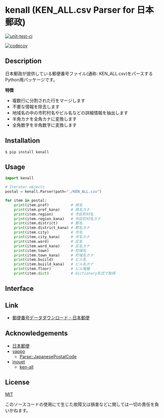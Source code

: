 
# kenall (KEN_ALL.csv Parser for 日本郵政)

[![unit-test-ci](https://github.com/s-yoshiki/kenall/workflows/unit-test-ci/badge.svg)](https://github.com/s-yoshiki/kenall)

[![codecov](https://codecov.io/gh/s-yoshiki/kenall/branch/main/graph/badge.svg)](https://codecov.io/gh/s-yoshiki/kenall)

## Description

日本郵政が提供している郵便番号ファイル(通称: KEN_ALL.csv)をパースするPython用パッケージです。

**特徴**

 - 複数行に分割された行をマージします
 - 不要な情報を除去します
 - 地域名の中の市町村名やビル名などの詳細情報を抽出します
 - 半角カナを全角カナに変換します
 - 全角数字を半角数字に変換します

## Installation

```shell
$ pip install kenall
```

## Usage

```py
import kenall

# Iterator objects
postal = kenall.Parser(path="./KEN_ALL.csv")

for item in postal:
    print(item.pref)          # 県名
    print(item.pref_kana)     # 県名カナ
    print(item.region)        # 市区町村名
    print(item.region_kana)   # 市区町村名カナ
    print(item.district)      # 郡名
    print(item.district_kana) # 郡名カナ
    print(item.city)          # 市名
    print(item.city_kana)     # 市名カナ
    print(item.ward)          # 区名
    print(item.ward_kana)     # 区名カナ
    print(item.town)          # 町域名
    print(item.town_kana)     # 町域名カナ
    print(item.buiild)        # ビル名
    print(item.buiild_kana)   # ビル名カナ
    print(item.floor)         # ビル階層
    print(item.dict)          # dictionary形式で取得
```

## Interface

## Link

 - [郵便番号データダウンロード - 日本郵便](https://www.post.japanpost.jp/zipcode/download.html)

## Acknowledgements

 - [日本郵便](https://www.post.japanpost.jp/)
 - [yappo](https://github.com/yappo)
    - [Parse::JapanesePostalCode](https://github.com/yappo/p5-Parse-JapanesePostalCode)
 - [inouet](https://github.com/inouet)
    - [ken-all](https://github.com/inouet/ken-all)

## License

[MIT](./LICENSE)

このソースコードの使用にて生じた故障又は損害などに関しては一切の責任を負いかねます。